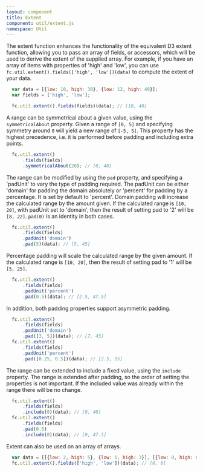 ```yaml
---
layout: component
title: Extent
component: util/extent.js
namespace: Util
---
```


 The extent function enhances the functionality of the equivalent D3 extent function, allowing you to pass an array of fields, or accessors, which will be used to derive the extent of the supplied array. For example, if you have an array of items with properties of 'high' and 'low', you can use `fc.util.extent().fields(['high', 'low'])(data)` to compute the extent of your data.

```js
  var data = [{low: 10, high: 30}, {low: 12, high: 40}];
  var fields = ['high', 'low'];

  fc.util.extent().fields(fields)(data); // [10, 40]
```

A range can be symmetrical about a given value, using the `symmetricalAbout` property. Given a range of `[0, 5]` and specifying symmetry around `0` will yield a new range of `[-5, 5]`. This property has the highest precedence, i.e. it is performed before padding and including extra points.

```js
  fc.util.extent()
      .fields(fields)
      .symmetricalAbout(20); // [0, 40]
```

 The range can be modified by using the `pad` property, and specifying a 'padUnit' to vary the type of padding required. The padUnit can be either 'domain' for padding the domain absolutely or 'percent' for padding by a percentage. It is set by default to 'percent'. Domain padding will increase the calculated range by the amount given. If the calculated range is `[10, 20]`, with padUnit set to 'domain', then the result of setting pad to '2' will be `[8, 22]`. `pad(0)` is an identity in both cases.

```js
  fc.util.extent()
      .fields(fields)
      .padUnit('domain')
      .pad(5)(data); // [5, 45]
```

 Percentage padding will scale the calculated range by the given amount. If the calculated range is `[10, 20]`, then the result of setting pad to '1' will be `[5, 25]`. 

```js
  fc.util.extent()
      .fields(fields)
      .padUnit('percent')
      .pad(0.5)(data); // [2.5, 47.5]
```

 In addition, both padding properties support asymmetric padding.

```js
  fc.util.extent()
      .fields(fields)
      .padUnit('domain')
      .pad([3, 5])(data); // [7, 45]
  fc.util.extent()
      .fields(fields)
      .padUnit('percent')
      .pad([0.25, 0.5])(data); // [2.5, 55]
```

 The range can be extended to include a fixed value, using the `include` property. The range is extended after padding, so the order of setting the properties is not important. If the included value was already within the range there will be no change.

```js
  fc.util.extent()
      .fields(fields)
      .include(0)(data); // [0, 40]
  fc.util.extent()
      .fields(fields)
      .pad(0.5)
      .include(0)(data); // [0, 47.5]
```

Extent can also be used on an array of arrays.

```js
  var data = [[{low: 2, high: 5}, {low: 1, high: 3}], [{low: 0, high: 6}]];
  fc.util.extent().fields(['high', 'low'])(data); // [0, 6]  

```
